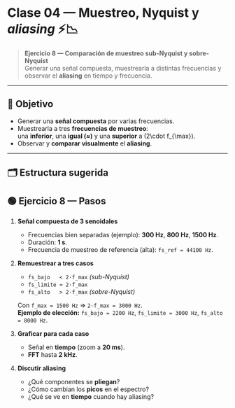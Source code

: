 # Clase 04 — Muestreo, Nyquist y *aliasing* ⚡📉

> **Ejercicio 8 — Comparación de muestreo sub-Nyquist y sobre-Nyquist**  
> Generar una señal compuesta, muestrearla a distintas frecuencias y observar el **aliasing** en tiempo y frecuencia.

---

## 🎯 Objetivo
- Generar una **señal compuesta** por varias frecuencias.
- Muestrearla a tres **frecuencias de muestreo**:  
  una **inferior**, una **igual (≈)** y una **superior** a \(2\cdot f_{\max}\).
- Observar y **comparar visualmente** el **aliasing**.

---

## 🗂️ Estructura sugerida

## 🟢 Ejercicio 8 — Pasos

1) **Señal compuesta de 3 senoidales**  
   - Frecuencias bien separadas (ejemplo): **300 Hz**, **800 Hz**, **1500 Hz**.  
   - Duración: **1 s**.  
   - Frecuencia de muestreo de referencia (alta): `fs_ref = 44100 Hz`.

2) **Remuestrear a tres casos**  
   - `fs_bajo   < 2·f_max`  *(sub-Nyquist)*  
   - `fs_limite ≈ 2·f_max`  
   - `fs_alto   > 2·f_max`  *(sobre-Nyquist)*  

   Con `f_max = 1500 Hz` ⇒ `2·f_max = 3000 Hz`.  
   **Ejemplo de elección:** `fs_bajo = 2200 Hz`, `fs_limite = 3000 Hz`, `fs_alto = 8000 Hz`.

3) **Graficar para cada caso**  
   - Señal en **tiempo** (zoom a **20 ms**).  
   - **FFT** hasta **2 kHz**.

4) **Discutir aliasing**  
   - ¿Qué componentes se **pliegan**?  
   - ¿Cómo cambian los **picos** en el espectro?  
   - ¿Qué se ve en **tiempo** cuando hay aliasing?
